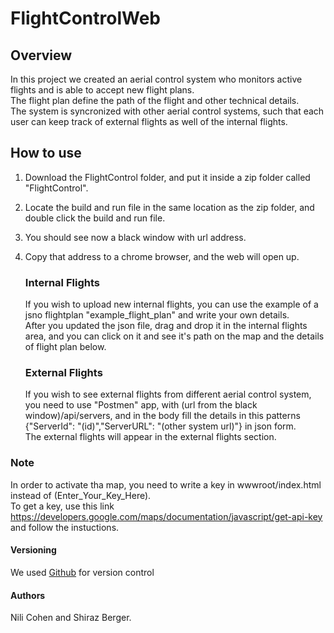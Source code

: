  # FlightControlWeb
 ## Overview
 In this project we created an aerial control system who monitors active flights and is able to accept new flight plans.  
The flight plan define the path of the flight and other technical details.  
The system is syncronized with other aerial control systems, such that each user can keep track of external flights as well of the internal flights.  

## How to use
1. Download the FlightControl folder, and put it inside a zip folder called "FlightControl".  
2. Locate the build and run file in the same location as the zip folder, and double click the build and run file.  
3. You should see now a black window with url address.  
4. Copy that address to a chrome browser, and the web will open up.  

      ### Internal Flights
      If you wish to upload new internal flights, you can use the example of a jsno flightplan "example_flight_plan" and write your own details.  
      After you updated the json file, drag and drop it in the internal flights area, and you can click on it and see it's path on the map and the details of flight plan below.  

      ### External Flights
      If you wish to see external flights from different aerial control system, you need to use "Postmen" app, with (url from the black window)/api/servers, and in the body fill the details in this patterns {"ServerId": "(id)","ServerURL": "(other system url)"} in json form.  
      The external flights will appear in the external flights section.  


### Note
In order to activate tha map, you need to write a key in wwwroot/index.html instead of (Enter_Your_Key_Here).  
To get a key, use this link https://developers.google.com/maps/documentation/javascript/get-api-key
and follow the instuctions.


#### Versioning  
We used [Github](https://github.com/shiraz318/FlightControlWeb) for version control

#### Authors
Nili Cohen and Shiraz Berger.
